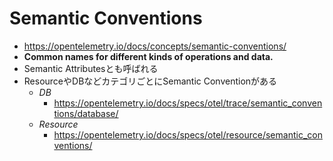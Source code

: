 # Semantic Conventions
- https://opentelemetry.io/docs/concepts/semantic-conventions/
- **Common names for different kinds of operations and data.**
- Semantic Attributesとも呼ばれる
- ResourceやDBなどカテゴリごとにSemantic Conventionがある
  - *DB*
    - https://opentelemetry.io/docs/specs/otel/trace/semantic_conventions/database/
  - *Resource*
    - https://opentelemetry.io/docs/specs/otel/resource/semantic_conventions/
